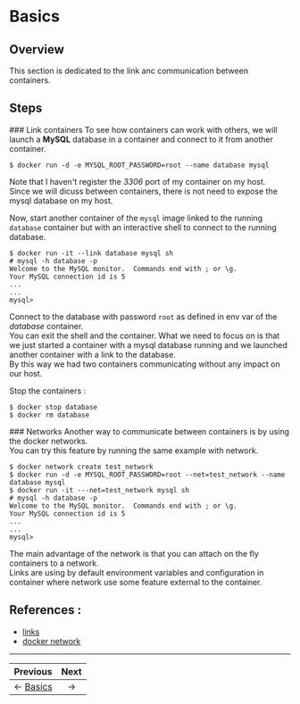 # Basics

## Overview
This section is dedicated to the link anc communication between containers.

## Steps

### Link containers
To see how containers can work with others, we will launch a **MySQL** database in a container and connect to it from another container.
```
$ docker run -d -e MYSQL_ROOT_PASSWORD=root --name database mysql
```
Note that I haven't register the *3306* port of my container on my host.  
Since we will dicuss between containers, there is not need to expose the mysql database on my host.

Now, start another container of the `mysql` image linked to the running `database` container but with an interactive shell to connect to the running database.
```
$ docker run -it --link database mysql sh
# mysql -h database -p
Welcome to the MySQL monitor.  Commands end with ; or \g.
Your MySQL connection id is 5
...
...
mysql>
```
Connect to the database with password `root` as defined in env var of the *database* container.  
You can exit the shell and the container. What we need to focus on is that we just started a container with a mysql database running and we launched another container with a link to the database.  
By this way we had two containers communicating without any impact on our host.

Stop the containers :
```
$ docker stop database
$ docker rm database
```


### Networks
Another way to communicate between containers is by using the docker networks.  
You can try this feature by running the same example with network.
```
$ docker network create test_network
$ docker run -d -e MYSQL_ROOT_PASSWORD=root --net=test_network --name database mysql
$ docker run -it ---net=test_network mysql sh
# mysql -h database -p
Welcome to the MySQL monitor.  Commands end with ; or \g.
Your MySQL connection id is 5
...
...
mysql>
```
The main advantage of the network is that you can attach on the fly containers to a network.  
Links are using by default environment variables and configuration in container where network use some feature external to the container.

## References :
 * [links](https://docs.docker.com/engine/userguide/networking/default_network/dockerlinks/)
 * [docker network](https://docs.docker.com/engine/userguide/networking/)



___

Previous | Next
:---: | :---:
← [Basics](../02_Build) |   →
